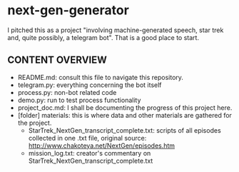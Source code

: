 # next-gen-generator
I pitched this as a project "involving machine-generated speech, star trek and, quite possibly, a telegram bot". That is a good place to start.

## CONTENT OVERVIEW
- README.md: consult this file to navigate this repository.
- telegram.py: everything concerning the bot itself
- process.py: non-bot related code
- demo.py: run to test process functionality
- project_doc.md: I shall be documenting the progress of this project here.
- [folder] materials: this is where data and other materials are gathered for the project.
  -  StarTrek_NextGen_transcript_complete.txt: scripts of all episodes collected in one .txt file, original source: http://www.chakoteya.net/NextGen/episodes.htm
  - mission_log.txt: creator's commentary on StarTrek_NextGen_transcript_complete.txt
